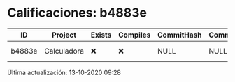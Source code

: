 # Calificaciones: b4883e
|ID|Project|Exists|Compiles|CommitHash|CommitDate|CheckDate|Comments|
|-|-|-|-|-|-|-|-|
|b4883e|Calculadora|❌|❌|NULL|NULL|NULL|No tienes ningún archivo en BrandonAboytes/PracticasComputacionI/Calculadora|

Última actualización: 13-10-2020 09:28